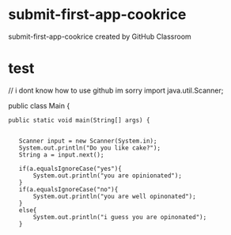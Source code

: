 # submit-first-app-cookrice
submit-first-app-cookrice created by GitHub Classroom

# test
// i dont know how to use github im sorry
import java.util.Scanner;


public class Main {

    public static void main(String[] args) {


       Scanner input = new Scanner(System.in);
       System.out.println("Do you like cake?");
       String a = input.next();

       if(a.equalsIgnoreCase("yes"){
           System.out.println("you are opinionated");
       }
       if(a.equalsIgnoreCase("no"){ 
           System.out.println("you are well opinonated");
       }
       else{
           System.out.println("i guess you are opinonated");
       }
